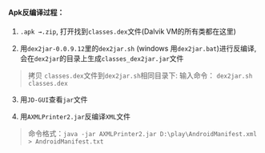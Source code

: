 #### Apk反编译过程：

1.  `.apk →.zip`,  打开找到`classes.dex`文件(Dalvik VM的所有类都在这里)
  
2.  用`dex2jar-0.0.9.12`里的`dex2jar.sh` (windows 用`dex2jar.bat`)进行反编译,会在`dex2jar`的目录上生成`classes_dex2jar.jar`文件 
  > 拷贝 `classes.dex`文件到`dex2jar.sh`相同目录下:
  > 输入命令： `dex2jar.sh classes.dex`

3. 用`JD-GUI`查看`jar`文件

4. 用`AXMLPrinter2.jar`反编译`XML`文件
  > 命令格式：`java -jar AXMLPrinter2.jar D:\play\AndroidManifest.xml > AndroidManifest.txt`